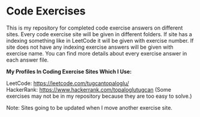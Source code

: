 # Code Exercises
This is my repository for completed code exercise answers on different sites. Every code exercise site will be given in different folders. If site has a indexing something like in LeetCode it will be given with exercise number. If site does not have any indexing exercise answers will be given with exercise name. You can find more details about every exercise answer in each answer file.

**My Profiles In Coding Exercise Sites Which I Use:**

LeetCode: https://leetcode.com/tugcantopaloglu/  
HackerRank: https://www.hackerrank.com/topaloglutugcan (Some exercises may not be in my repository because they are too easy to solve.)  

Note: Sites going to be updated when I move another exercise site.
